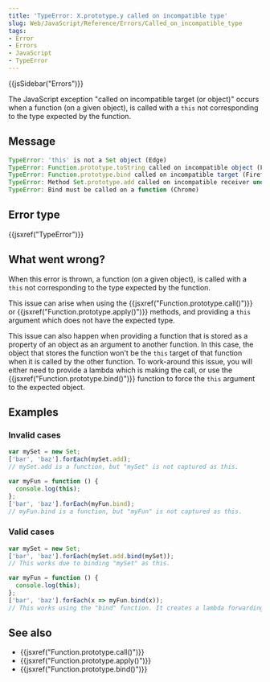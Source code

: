 ```yaml
---
title: 'TypeError: X.prototype.y called on incompatible type'
slug: Web/JavaScript/Reference/Errors/Called_on_incompatible_type
tags:
- Error
- Errors
- JavaScript
- TypeError
---
```

{{jsSidebar("Errors")}}

The JavaScript exception "called on incompatible target (or object)" occurs when
a function (on a given object), is called with a `this` not corresponding to the
type expected by the function.

## Message

```js
TypeError: 'this' is not a Set object (Edge)
TypeError: Function.prototype.toString called on incompatible object (Firefox)
TypeError: Function.prototype.bind called on incompatible target (Firefox)
TypeError: Method Set.prototype.add called on incompatible receiver undefined (Chrome)
TypeError: Bind must be called on a function (Chrome)
```

## Error type

{{jsxref("TypeError")}}

## What went wrong?

When this error is thrown, a function (on a given object), is called with a
`this` not corresponding to the type expected by the function.

This issue can arise when using the
{{jsxref("Function.prototype.call()")}} or
{{jsxref("Function.prototype.apply()")}} methods, and providing a
`this` argument which does not have the expected type.

This issue can also happen when providing a function that is stored as a
property of an object as an argument to another function. In this case, the
object that stores the function won't be the `this` target of that function when
it is called by the other function. To work-around this issue, you will either
need to provide a lambda which is making the call, or use the
{{jsxref("Function.prototype.bind()")}} function to force the
`this` argument to the expected object.

## Examples

### Invalid cases

```js example-bad
var mySet = new Set;
['bar', 'baz'].forEach(mySet.add);
// mySet.add is a function, but "mySet" is not captured as this.

var myFun = function () {
  console.log(this);
};
['bar', 'baz'].forEach(myFun.bind);
// myFun.bind is a function, but "myFun" is not captured as this.
```

### Valid cases

```js example-good
var mySet = new Set;
['bar', 'baz'].forEach(mySet.add.bind(mySet));
// This works due to binding "mySet" as this.

var myFun = function () {
  console.log(this);
};
['bar', 'baz'].forEach(x => myFun.bind(x));
// This works using the "bind" function. It creates a lambda forwarding the argument.
```

## See also

- {{jsxref("Function.prototype.call()")}}
- {{jsxref("Function.prototype.apply()")}}
- {{jsxref("Function.prototype.bind()")}}
